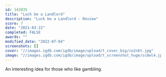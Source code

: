 ```yaml
---
id: 142035
title: "Luck be a Landlord"
description: "Luck be a Landlord - Review"
score: 7
date: "2021-03-22"
completed: FALSE
awards: ""
modified_date: "2022-07-04"
screenshots: []
cover: "//images.igdb.com/igdb/image/upload/t_cover_big/co2nbt.jpg"
image: "//images.igdb.com/igdb/image/upload/t_screenshot_huge/sc8wl4.jpg"
---
```

An interesting idea for those who like gambling.